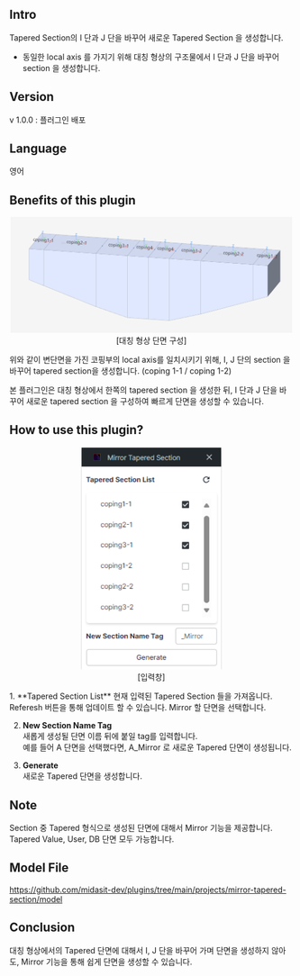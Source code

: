 **Intro**
---------

Tapered Section의 I 단과 J 단을 바꾸어 새로운 Tapered Section 을 생성합니다.

*   동일한 local axis 를 가지기 위해 대칭 형상의 구조물에서 I 단과 J 단을 바꾸어 section 을 생성합니다.
    

**Version**
-----------

v 1.0.0 : 플러그인 배포

**Language**
------------

영어

**Benefits of this plugin**
---------------------------

<p align="center">
<img width="500" src="./assets/mirror_1.png">
<br>
[대칭 형상 단면 구성]

</br>
</p>

위와 같이 변단면을 가진 코핑부의 local axis를 일치시키기 위해, I, J 단의 section 을 바꾸어 tapered section을 생성합니다. (coping 1-1 / coping 1-2)

본 플러그인은 대칭 형상에서 한쪽의 tapered section 을 생성한 뒤, I 단과 J 단을 바꾸어 새로운 tapered section 을 구성하여 빠르게 단면을 생성할 수 있습니다.

**How to use this plugin?**
---------------------------

<p align="center">
<img width="250" src="./assets/mirror_2.png">
<br>
[입력창]

</br>
</p>
1.  **Tapered Section List**  
    현재 입력된 Tapered Section 들을 가져옵니다. Referesh 버튼을 통해 업데이트 할 수 있습니다.  
    Mirror 할 단면을 선택합니다.  
    
2.  **New Section Name Tag**  
    새롭게 생성될 단면 이름 뒤에 붙일 tag를 입력합니다.  
    예를 들어 A 단면을 선택했다면, A\_Mirror 로 새로운 Tapered 단면이 생성됩니다.  
    
3.  **Generate**  
    새로운 Tapered 단면을 생성합니다.
    

**Note**
--------

Section 중 Tapered 형식으로 생성된 단면에 대해서 Mirror 기능을 제공합니다. Tapered Value, User, DB 단면 모두 가능합니다.

**Model File**
--------------

https://github.com/midasit-dev/plugins/tree/main/projects/mirror-tapered-section/model

**Conclusion**
--------------

대칭 형상에서의 Tapered 단면에 대해서 I, J 단을 바꾸어 가며 단면을 생성하지 않아도, Mirror 기능을 통해 쉽게 단면을 생성할 수 있습니다.

